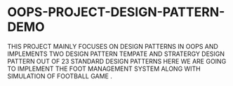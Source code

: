 # OOPS-PROJECT-DESIGN-PATTERN-DEMO
THIS PROJECT MAINLY FOCUSES ON DESIGN PATTERNS IN OOPS AND IMPLEMENTS TWO DESIGN PATTERN TEMPATE AND STRATERGY DESIGN PATTERN OUT OF 23 STANDARD DESIGN PATTERNS
HERE WE ARE GOING TO IMPLEMENT THE FOOT MANAGEMENT SYSTEM ALONG WITH SIMULATION OF FOOTBALL GAME .
